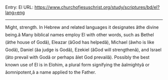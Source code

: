 Entry: El
URL: https://www.churchofjesuschrist.org/study/scriptures/bd/el?lang=eng

---

Might, strength. In Hebrew and related languages it designates âthe divine being.â Many biblical names employ El with other words, such as Bethel (âthe house of Godâ), Eleazar (âGod has helpedâ), Michael (âwho is like Godâ), Daniel (âa judge is Godâ), Ezekiel (âGod will strengthenâ), and Israel (âto prevail with Godâ or perhaps âlet God prevailâ). Possibly the best known use of El is in Elohim, a plural form signifying the âalmightyâ or âomnipotent,â a name applied to the Father.
